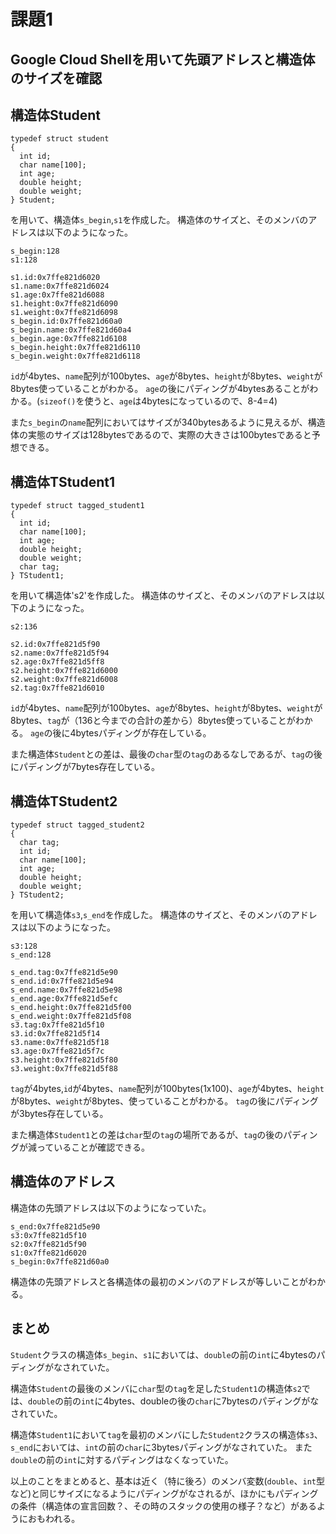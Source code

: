 # 課題1
## Google Cloud Shellを用いて先頭アドレスと構造体のサイズを確認
## 構造体Student
```
typedef struct student
{
  int id;
  char name[100];
  int age;
  double height;
  double weight;
} Student;
```
を用いて、構造体`s_begin`,`s1`を作成した。
構造体のサイズと、そのメンバのアドレスは以下のようになった。
```
s_begin:128
s1:128
```
```
s1.id:0x7ffe821d6020
s1.name:0x7ffe821d6024
s1.age:0x7ffe821d6088
s1.height:0x7ffe821d6090
s1.weight:0x7ffe821d6098
s_begin.id:0x7ffe821d60a0
s_begin.name:0x7ffe821d60a4
s_begin.age:0x7ffe821d6108
s_begin.height:0x7ffe821d6110
s_begin.weight:0x7ffe821d6118
```
`id`が4bytes、`name`配列が100bytes、`age`が8bytes、`height`が8bytes、`weight`が8bytes使っていることがわかる。
`age`の後にパディングが4bytesあることがわかる。(`sizeof()`を使うと、`age`は4bytesになっているので、8-4=4)

また`s_begin`の`name`配列においてはサイズが340bytesあるように見えるが、構造体の実態のサイズは128bytesであるので、実際の大きさは100bytesであると予想できる。
## 構造体TStudent1
```
typedef struct tagged_student1
{
  int id;
  char name[100];
  int age;
  double height;
  double weight;
  char tag;
} TStudent1;
```
を用いて構造体's2'を作成した。
構造体のサイズと、そのメンバのアドレスは以下のようになった。
```
s2:136
```
```
s2.id:0x7ffe821d5f90
s2.name:0x7ffe821d5f94
s2.age:0x7ffe821d5ff8
s2.height:0x7ffe821d6000
s2.weight:0x7ffe821d6008
s2.tag:0x7ffe821d6010
````
`id`が4bytes、`name`配列が100bytes、`age`が8bytes、`height`が8bytes、`weight`が8bytes、`tag`が（136と今までの合計の差から）8bytes使っていることがわかる。
`age`の後に4bytesパディングが存在している。

また構造体`Student`との差は、最後の`char`型の`tag`のあるなしであるが、`tag`の後にパディングが7bytes存在している。
## 構造体TStudent2
```
typedef struct tagged_student2
{
  char tag;
  int id;
  char name[100];
  int age;
  double height;
  double weight;
} TStudent2;
```
を用いて構造体`s3`,`s_end`を作成した。
構造体のサイズと、そのメンバのアドレスは以下のようになった。
```
s3:128
s_end:128
```
```
s_end.tag:0x7ffe821d5e90
s_end.id:0x7ffe821d5e94
s_end.name:0x7ffe821d5e98
s_end.age:0x7ffe821d5efc
s_end.height:0x7ffe821d5f00
s_end.weight:0x7ffe821d5f08
s3.tag:0x7ffe821d5f10
s3.id:0x7ffe821d5f14
s3.name:0x7ffe821d5f18
s3.age:0x7ffe821d5f7c
s3.height:0x7ffe821d5f80
s3.weight:0x7ffe821d5f88
```
`tag`が4bytes,`id`が4bytes、`name`配列が100bytes(1x100)、`age`が4bytes、`height`が8bytes、`weight`が8bytes、使っていることがわかる。
`tag`の後にパディングが3bytes存在している。

また構造体`Student1`との差は`char`型の`tag`の場所であるが、`tag`の後のパディングが減っていることが確認できる。

## 構造体のアドレス
構造体の先頭アドレスは以下のようになっていた。
```
s_end:0x7ffe821d5e90
s3:0x7ffe821d5f10
s2:0x7ffe821d5f90
s1:0x7ffe821d6020
s_begin:0x7ffe821d60a0
```
構造体の先頭アドレスと各構造体の最初のメンバのアドレスが等しいことがわかる。

## まとめ
`Student`クラスの構造体`s_begin`、`s1`においては、`double`の前の`int`に4bytesのパディングがなされていた。

構造体`Student`の最後のメンバに`char`型の`tag`を足した`Student1`の構造体`s2`では、`double`の前の`int`に4bytes、doubleの後の`char`に7bytesのパディングがなされていた。

構造体`Student1`において`tag`を最初のメンバにした`Student2`クラスの構造体`s3`、`s_end`においては、`int`の前の`char`に3bytesパディングがなされていた。
また`double`の前の`int`に対するパディングはなくなっていた。

以上のことをまとめると、基本は近く（特に後ろ）のメンバ変数(`double`、`int`型など)と同じサイズになるようにパディングがなされるが、ほかにもパディングの条件（構造体の宣言回数？、その時のスタックの使用の様子？など）があるようにおもわれる。

